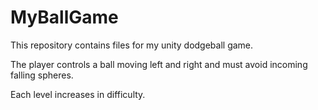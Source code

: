 # MyBallGame

This repository contains files for my unity dodgeball game.

The player controls a ball moving left and right and must avoid incoming falling spheres.

Each level increases in difficulty.
